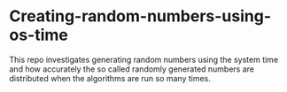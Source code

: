 # Creating-random-numbers-using-os-time
This repo investigates generating random numbers using the system time and how accurately the so called randomly generated numbers are distributed when the algorithms are run so many times. 
